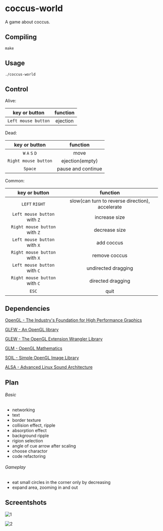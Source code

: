 # coccus-world
A game about coccus.

## Compiling
```shell
make
```

## Usage
```shell
./coccus-world
```

## Control
Alive:

key or button|function
:-:|:-:
`Left mouse button`|ejection

Dead:

key or button|function
:-:|:-:
`W` `A` `S` `D`|move
`Right mouse button`|ejection(empty)
`Space`|pause and continue

Common:

key or button|function
:-:|:-:
`LEFT` `RIGHT`|slow(can turn to reverse direction), accelerate
`Left mouse button` with `Z`|increase size
`Right mouse button` with `Z`|decrease size
`Left mouse button` with `X`|add coccus
`Right mouse button` with `X`|remove coccus
`Left mouse button` with `C`|undirected dragging
`Right mouse button` with `C`|directed dragging
`ESC`|quit

## Dependencies
[OpenGL - The Industry's Foundation for High Performance Graphics](https://www.opengl.org/)

[GLFW - An OpenGL library](http://www.glfw.org/)

[GLEW - The OpenGL Extension Wrangler Library](http://glew.sourceforge.net/)

[GLM - OpenGL Mathematics](http://glm.g-truc.net/0.9.6/index.html)

[SOIL - Simple OpenGL Image Library](http://www.lonesock.net/soil.html)

[ALSA - Advanced Linux Sound Architecture](http://www.alsa-project.org/main/index.php/Main_Page)

## Plan
###### Basic
* networking
* text
* border texture
* collision effect, ripple
* absorption effect
* background ripple
* rigion selection
* angle of cue arrow after scaling
* choose charactor
* code refactoring

###### Gameplay
* eat small circles in the corner only by decreasing
* expand area, zooming in and out

## Screentshots
![1](http://7xkk5t.com1.z0.glb.clouddn.com/coccus_world_1.png)

![2](http://7xkk5t.com1.z0.glb.clouddn.com/coccus_world_2.png)
